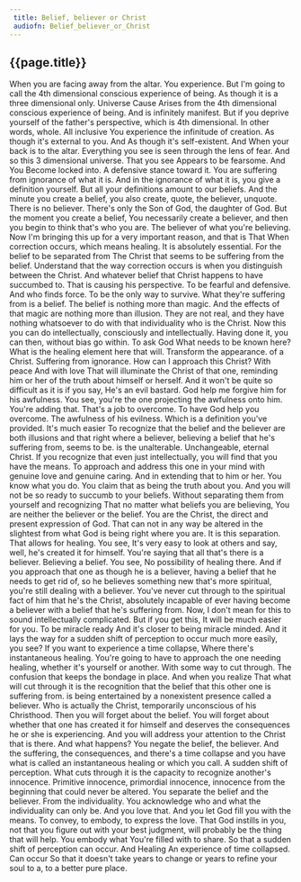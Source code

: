 ```yaml
---
 title: Belief, believer or Christ
 audiofn: Belief_believer_or_Christ
---
```


## {{page.title}}

When you are facing away from the altar. You experience. But I'm going
to call the 4th dimensional conscious experience of being. As though it
is a three dimensional only. Universe Cause Arises from the 4th
dimensional conscious experience of being. And is infinitely manifest.
But if you deprive yourself of the father's perspective, which is 4th
dimensional. In other words, whole. All inclusive You experience the
infinitude of creation. As though it's external to you. And As though
it's self-existent. And When your back is to the altar. Everything you
see is seen through the lens of fear. And so this 3 dimensional
universe. That you see Appears to be fearsome. And You Become locked
into. A defensive stance toward it. You are suffering from ignorance of
what it is. And in the ignorance of what it is, you give a definition
yourself. But all your definitions amount to our beliefs. And the minute
you create a belief, you also create, quote, the believer, unquote.
There is no believer. There's only the Son of God, the daughter of God.
But the moment you create a belief, You necessarily create a believer,
and then you begin to think that's who you are. The believer of what
you're believing. Now I'm bringing this up for a very important reason,
and that is That When correction occurs, which means healing. It is
absolutely essential. For the belief to be separated from The Christ
that seems to be suffering from the belief. Understand that the way
correction occurs is when you distinguish between the Christ. And
whatever belief that Christ happens to have succumbed to. That is
causing his perspective. To be fearful and defensive. And who finds
force. To be the only way to survive. What they're suffering from is a
belief. The belief is nothing more than magic. And the effects of that
magic are nothing more than illusion. They are not real, and they have
nothing whatsoever to do with that individuality who is the Christ. Now
this you can do intellectually, consciously and intellectually. Having
done it, you can then, without bias go within. To ask God What needs to
be known here? What is the healing element here that will. Transform the
appearance. of a Christ. Suffering from ignorance. How can I approach
this Christ? With peace And with love That will illuminate the Christ of
that one, reminding him or her of the truth about himself or herself.
And it won't be quite so difficult as it is if you say, He's an evil
bastard. God help me forgive him for his awfulness. You see, you're the
one projecting the awfulness onto him. You're adding that. That's a job
to overcome. To have God help you overcome. The awfulness of his
evilness. Which is a definition you've provided. It's much easier To
recognize that the belief and the believer are both illusions and that
right where a believer, believing a belief that he's suffering from,
seems to be. is the unalterable. Unchangeable, eternal Christ. If you
recognize that even just intellectually, you will find that you have the
means. To approach and address this one in your mind with genuine love
and genuine caring. And in extending that to him or her. You know what
you do. You claim that as being the truth about you. And you will not be
so ready to succumb to your beliefs. Without separating them from
yourself and recognizing That no matter what beliefs you are believing,
You are neither the believer or the belief. You are the Christ, the
direct and present expression of God. That can not in any way be altered
in the slightest from what God is being right where you are. It is this
separation. That allows for healing. You see, It's very easy to look at
others and say, well, he's created it for himself. You're saying that
all that's there is a believer. Believing a belief. You see, No
possibility of healing there. And if you approach that one as though he
is a believer, having a belief that he needs to get rid of, so he
believes something new that's more spiritual, you're still dealing with
a believer. You've never cut through to the spiritual fact of him that
he's the Christ, absolutely incapable of ever having become a believer
with a belief that he's suffering from. Now, I don't mean for this to
sound intellectually complicated. But if you get this, It will be much
easier for you. To be miracle ready And it's closer to being miracle
minded. And it lays the way for a sudden shift of perception to occur
much more easily, you see? If you want to experience a time collapse,
Where there's instantaneous healing. You're going to have to approach
the one needing healing, whether it's yourself or another. With some way
to cut through. The confusion that keeps the bondage in place. And when
you realize That what will cut through it is the recognition that the
belief that this other one is suffering from. is being entertained by a
nonexistent presence called a believer. Who is actually the Christ,
temporarily unconscious of his Christhood. Then you will forget about
the belief. You will forget about whether that one has created it for
himself and deserves the consequences he or she is experiencing. And you
will address your attention to the Christ that is there. And what
happens? You negate the belief, the believer. And the suffering, the
consequences, and there's a time collapse and you have what is called an
instantaneous healing or which you call. A sudden shift of perception.
What cuts through it is the capacity to recognize another's innocence.
Primitive innocence, primordial innocence, innocence from the beginning
that could never be altered. You separate the belief and the believer.
From the individuality. You acknowledge who and what the individuality
can only be. And you love that. And you let God fill you with the means.
To convey, to embody, to express the love. That God instills in you, not
that you figure out with your best judgment, will probably be the thing
that will help. You embody what You're filled with to share. So that a
sudden shift of perception can occur. And Healing An experience of time
collapsed. Can occur So that it doesn't take years to change or years to
refine your soul to a, to a better pure place.

